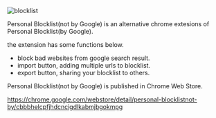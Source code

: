 ![blocklist](https://user-images.githubusercontent.com/33715405/73519508-a67e9580-4444-11ea-8e4a-41f0ff7deadd.png)

Personal Blocklist(not by Google) is an alternative chrome extesions of Personal Blocklist(by Google).

the extension has some functions below.

- block bad websites from google search result.
- import button, adding multiple urls to blocklist.
- export button, sharing your blocklist to others.

Personal Blocklist(not by Google) is published in Chrome Web Store.

https://chrome.google.com/webstore/detail/personal-blocklistnot-by/cbbbhelcpfjhdcncigdlkabmjbgokmpg

